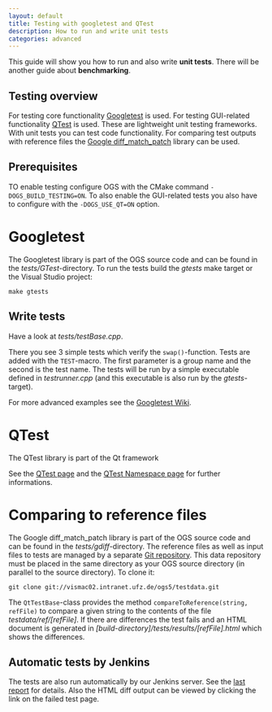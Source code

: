 ```yaml
---
layout: default
title: Testing with googletest and QTest
description: How to run and write unit tests
categories: advanced
---
```


<p class="intro">This guide will show you how to run and also write <strong>unit tests</strong>. There will be another guide about <strong>benchmarking</strong>.</p>

## Testing overview ##

For testing core functionality [Googletest][gtest] is used. For testing GUI-related functionality [QTest][qtest] is used. These are lightweight unit testing frameworks. With unit tests you can test code functionality. For comparing test outputs with reference files the [Google diff_match_patch][gdiff] library can be used.

## Prerequisites ##

TO enable testing configure OGS with the CMake command `-DOGS_BUILD_TESTING=ON`. To also enable the GUI-related tests you also have to configure with the `-DOGS_USE_QT=ON` option.

# Googletest #

The Googletest library is part of the OGS source code and can be found in the *tests/GTest*-directory. To run the tests build the *gtests* make target or the Visual Studio project:

    make gtests

## Write tests ##

Have a look at *tests/testBase.cpp*.

There you see 3 simple tests which verify the `swap()`-function. Tests are added with the `TEST`-macro. The first parameter is a group name and the second is the test name. The tests will be run by a simple executable defined in *testrunner.cpp* (and this executable is also run by the *gtests*-target).

For more advanced examples see the [Googletest Wiki][gtest_wiki].


# QTest #

The QTest library is part of the Qt framework

See the [QTest page][qtest] and the [QTest Namespace page][qtest_ns] for further informations.

# Comparing to reference files #

The Google diff_match_patch library is part of the OGS source code and can be found in the *tests/gdiff*-directory. The reference files as well as input files to tests are managed by a separate [Git repository][testdata]. This data repository must be placed in the same directory as your OGS source directory (in parallel to the source directory). To clone it:

    git clone git://vismac02.intranet.ufz.de/ogs5/testdata.git


The `QtTestBase`-class provides the method `compareToReference(string, refFile)` to compare a given string to the contents of the file *testdata/ref/[refFile]*. If there are differences the test fails and an HTML document is generated in *[build-directory]/tests/results/[refFile].html* which shows the differences.

## Automatic tests by Jenkins ##

The tests are also run automatically by our Jenkins server. See the [last report][last_tests] for details. Also the HTML diff output can be viewed by clicking the link on the failed test page.


[gtest]: http://code.google.com/p/googletest/wiki/GoogleTestPrimer

[gtest_wiki]: http://code.google.com/p/googletest/w/list

[gdiff]: http://code.google.com/p/google-diff-match-patch/

[qtest]: http://doc.qt.nokia.com/4.7/qtestlib-manual.html

[qtest_ns]: http://doc.qt.nokia.com/4.7/qtest.html

[last_tests]: http://ogsbuild.leipzig.ufz.de/job/Git_FF_Gui_Linux/lastCompletedBuild/testReport/

[testdata]: http://vismac02.intranet.ufz.de:8080/ogs5/testdata